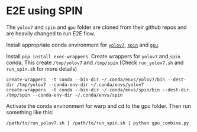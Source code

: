 # E2E using SPIN

The `yolov7` and `spin` and `gpu` folder are cloned from their github repos and are heavily changed to run E2E flow.

Install appropriate conda environment for [`yolov7`](https://github.com/WongKinYiu/yolov7), [`spin`](https://github.com/nkolot/SPIN) and [`gpu`](https://github.com/HynDufO/xpbd-vto). 

Install `pip install exec-wrappers`.
Create wrappers for `yolov7` and `spin` conda. This create `/tmp/yolov7` and `/tmp/spin` (Check `run_yolov7.sh` and `run_spin.sh` for more details)
```
create-wrappers  -t conda --bin-dir ~/.conda/envs/yolov7/bin --dest-dir /tmp/yolov7 --conda-env-dir ~/.conda/envs/yolov7
create-wrappers  -t conda --bin-dir ~/.conda/envs/spin/bin --dest-dir /tmp/spin --conda-env-dir ~/.conda/envs/spin
```
Activate the conda environment for warp and cd to the gpu folder. Then run something like this:
```
/path/to/run_yolov7.sh | /path/to/run_spin.sh | python gpu_combine.py
```

